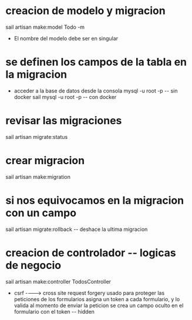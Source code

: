 # creacion de modelo y migracion
sail artisan make:model Todo -m

- El nombre del modelo debe ser en singular
# se definen los campos de la tabla en la migracion

- acceder a la base de datos desde la consola
mysql -u root -p     -- sin docker
sail mysql -u root -p     -- con docker

# revisar las migraciones
sail artisan migrate:status

# crear migracion
sail artisan make:migration 

# si nos equivocamos en la migracion con un campo
sail artisan migrate:rollback        -- deshace la ultima migracion

# creacion de controlador  -- logicas de negocio
sail artisan make:controller TodosController

- csrf ----> cross site request forgery
usado para proteger las peticiones de los formularios
asigna un token a cada formulario, y lo valida al momento de enviar la peticion
se crea un campo oculto en el formulario con el token -- hidden
